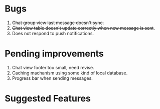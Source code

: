# Bugs
1. ~~Chat group view last message doesn't sync.~~
2. ~~Chat view table doesn't update correctly when new message is sent~~.
3. Does not respond to push notifications.

# Pending improvements
1. Chat view footer too small, need revise.
2. Caching machanism using some kind of local database.
3. Progress bar when sending messages.

# Suggested Features